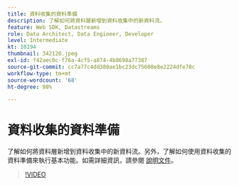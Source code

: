 ```yaml
---
title: 資料收集的資料準備
description: 了解如何將資料層新增到資料收集中的新資料流。
feature: Web SDK, Datastreams
role: Data Architect, Data Engineer, Developer
level: Intermediate
kt: 10194
thumbnail: 342120.jpeg
exl-id: f42aec0c-f76a-4cf5-a874-4b8698a77387
source-git-commit: cc7a77c4dd380ae1bc23dc75608e8e2224dfe78c
workflow-type: tm+mt
source-wordcount: '68'
ht-degree: 88%

---
```


# 資料收集的資料準備

了解如何將資料層新增到資料收集中的新資料流。另外，了解如何使用資料收集的資料準備來執行基本功能。如需詳細資訊，請參閱 [ 說明文件](https://experienceleague.adobe.com/docs/experience-platform/edge/fundamentals/datastreams.html#data-prep)。

>[!VIDEO](https://video.tv.adobe.com/v/342120/?quality=12&learn=on)
